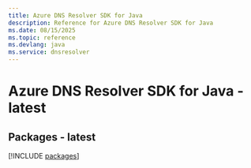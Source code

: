 ```yaml
---
title: Azure DNS Resolver SDK for Java
description: Reference for Azure DNS Resolver SDK for Java
ms.date: 08/15/2025
ms.topic: reference
ms.devlang: java
ms.service: dnsresolver
---
```

# Azure DNS Resolver SDK for Java - latest
## Packages - latest
[!INCLUDE [packages](dns-resolver-index.md)]